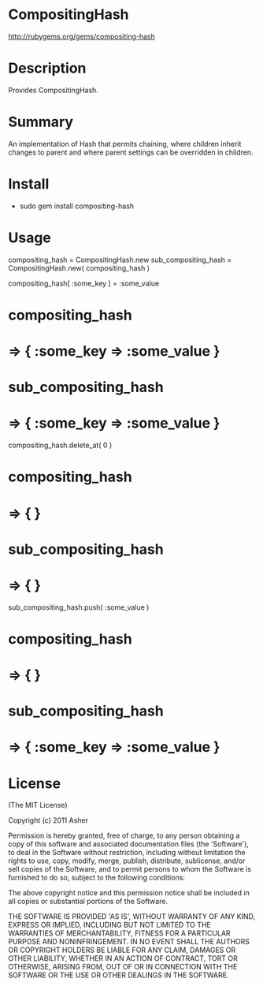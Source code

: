 # CompositingHash #

http://rubygems.org/gems/compositing-hash

# Description #

Provides CompositingHash.

# Summary #

An implementation of Hash that permits chaining, where children inherit changes to parent and where parent settings can be overridden in children.

# Install #

* sudo gem install compositing-hash

# Usage #

compositing_hash = CompositingHash.new
sub_compositing_hash = CompositingHash.new( compositing_hash )

compositing_hash[ :some_key ] = :some_value
# compositing_hash
# => { :some_key => :some_value }
# sub_compositing_hash
# => { :some_key => :some_value }

compositing_hash.delete_at( 0 )
# compositing_hash
# => { }
# sub_compositing_hash
# => { }

sub_compositing_hash.push( :some_value )
# compositing_hash
# => { }
# sub_compositing_hash
# => { :some_key => :some_value }

# License #

  (The MIT License)

  Copyright (c) 2011 Asher

  Permission is hereby granted, free of charge, to any person obtaining
  a copy of this software and associated documentation files (the
  'Software'), to deal in the Software without restriction, including
  without limitation the rights to use, copy, modify, merge, publish,
  distribute, sublicense, and/or sell copies of the Software, and to
  permit persons to whom the Software is furnished to do so, subject to
  the following conditions:

  The above copyright notice and this permission notice shall be
  included in all copies or substantial portions of the Software.

  THE SOFTWARE IS PROVIDED 'AS IS', WITHOUT WARRANTY OF ANY KIND,
  EXPRESS OR IMPLIED, INCLUDING BUT NOT LIMITED TO THE WARRANTIES OF
  MERCHANTABILITY, FITNESS FOR A PARTICULAR PURPOSE AND NONINFRINGEMENT.
  IN NO EVENT SHALL THE AUTHORS OR COPYRIGHT HOLDERS BE LIABLE FOR ANY
  CLAIM, DAMAGES OR OTHER LIABILITY, WHETHER IN AN ACTION OF CONTRACT,
  TORT OR OTHERWISE, ARISING FROM, OUT OF OR IN CONNECTION WITH THE
  SOFTWARE OR THE USE OR OTHER DEALINGS IN THE SOFTWARE.